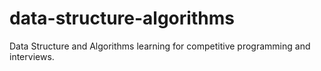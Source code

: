 # data-structure-algorithms
Data Structure and Algorithms learning for competitive programming and interviews.

